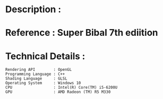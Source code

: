 # 

# Description : 
   
# Reference : Super Bibal 7th ediition 

# Technical Details : 
    Rendering API        : OpenGL
    Programming Language : C++ 
    Shading Language     : GLSL
    Operating System     : Windows 10
    CPU                  : Intel(R) Core(TM) i5-6200U 
    GPU                  : AMD Radeon (TM) R5 M330
